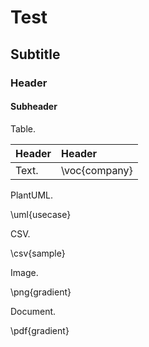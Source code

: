 # Test

## Subtitle

### Header

#### Subheader

Table.

| Header | Header        |
| :----- | :------------ |
| Text.  | \voc{company} |

PlantUML.

\uml{usecase}

CSV.

\csv{sample}

Image.

\png{gradient}

Document.

\pdf{gradient}